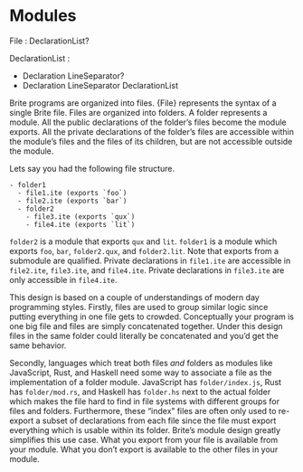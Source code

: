 # Modules

File : DeclarationList?

DeclarationList :
  - Declaration LineSeparator?
  - Declaration LineSeparator DeclarationList

Brite programs are organized into files. {File} represents the syntax of a single Brite file. Files are organized into folders. A folder represents a module. All the public declarations of the folder’s files become the module exports. All the private declarations of the folder’s files are accessible within the module’s files and the files of its children, but are not accessible outside the module.

Lets say you had the following file structure.

```
- folder1
  - file1.ite (exports `foo`)
  - file2.ite (exports `bar`)
  - folder2
    - file3.ite (exports `qux`)
    - file4.ite (exports `lit`)
```

`folder2` is a module that exports `qux` and `lit`. `folder1` is a module which exports `foo`, `bar`, `folder2.qux`, and `folder2.lit`. Note that exports from a submodule are qualified. Private declarations in `file1.ite` are accessible in `file2.ite`, `file3.ite`, and `file4.ite`. Private declarations in `file3.ite` are only accessible in `file4.ite`.

This design is based on a couple of understandings of modern day programming styles. Firstly, files are used to group similar logic since putting everything in one file gets to crowded. Conceptually your program is one big file and files are simply concatenated together. Under this design files in the same folder could literally be concatenated and you’d get the same behavior.

Secondly, languages which treat both files *and* folders as modules like JavaScript, Rust, and Haskell need some way to associate a file as the implementation of a folder module. JavaScript has `folder/index.js`, Rust has `folder/mod.rs`, and Haskell has `folder.hs` next to the actual folder which makes the file hard to find in file systems with different groups for files and folders. Furthermore, these “index” files are often only used to re-export a subset of declarations from each file since the file must export everything which is usable within its folder. Brite’s module design greatly simplifies this use case. What you export from your file is available from your module. What you don’t export is available to the other files in your module.
